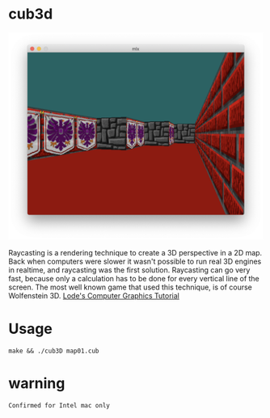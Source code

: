 # cub3d
![cubPIC](img/cubpic.png)


Raycasting is a rendering technique to create a 3D perspective in a 2D map. Back when computers were slower it wasn't possible to run real 3D engines in realtime, and raycasting was the first solution. Raycasting can go very fast, because only a calculation has to be done for every vertical line of the screen. The most well known game that used this technique, is of course Wolfenstein 3D.
[Lode's Computer Graphics Tutorial](https://lodev.org/cgtutor/raycasting.html)

# Usage
```
make && ./cub3D map01.cub
```
# warning
```
Confirmed for Intel mac only
```
